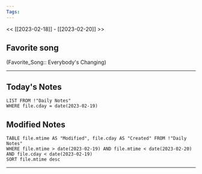 ```yaml
---
Tags:
---
```

<< [[2023-02-18]] - [[2023-02-20]] >>
## Favorite song
(Favorite_Song:: Everybody's Changing)
___
## Today's Notes
```dataview
LIST FROM !"Daily Notes"
WHERE file.cday = date(2023-02-19)
```
## Modified Notes
```dataview
TABLE file.mtime AS "Modified", file.cday AS "Created" FROM !"Daily Notes" 
WHERE file.mtime > date(2023-02-19) AND file.mtime < date(2023-02-20) AND file.cday < date(2023-02-19)
SORT file.mtime desc
```
___
